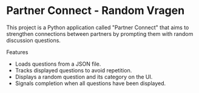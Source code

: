# Partner Connect - Random Vragen
This project is a Python application called "Partner Connect" that aims to strengthen connections between partners by prompting them with random discussion questions.

Features
- Loads questions from a JSON file.
- Tracks displayed questions to avoid repetition.
- Displays a random question and its category on the UI.
- Signals completion when all questions have been displayed.

